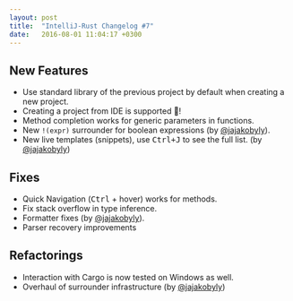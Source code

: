 ```yaml
---
layout: post
title:  "IntelliJ-Rust Changelog #7"
date:   2016-08-01 11:04:17 +0300
---
```


## New Features

* Use standard library of the previous project by default when creating a new project.
* Creating a project from IDE is supported :confetti_ball:!
* Method completion works for generic parameters in functions.
* New `!(expr)` surrounder for boolean expressions (by [@jajakobyly]).
* New live templates (snippets), use <kbd>Ctrl+J</kbd> to see the full list. (by [@jajakobyly])


## Fixes

* Quick Navigation (<kbd>Ctrl</kbd> + hover) works for methods.
* Fix stack overflow in type inference.
* Formatter fixes (by [@jajakobyly]).
* Parser recovery improvements


## Refactorings

* Interaction with Cargo is now tested on Windows as well.
* Overhaul of surrounder infrastructure (by [@jajakobyly])

[@jajakobyly]: https://github.com/jajakobyly
